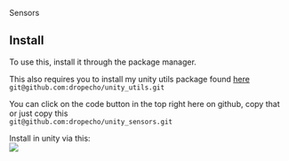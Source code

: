 Sensors

## Install
To use this, install it through the package manager.


This also requires you to install my unity utils package found [here](https://github.com/dropecho/unity_utils)  
```git@github.com:dropecho/unity_utils.git```

You can click on the code button in the top right here on github, copy that or just copy this   
```git@github.com:dropecho/unity_sensors.git```

Install in unity via this:  
![](https://user-images.githubusercontent.com/316782/133017967-0cfd5087-bf10-4df3-87fe-cd46549edba8.png)
